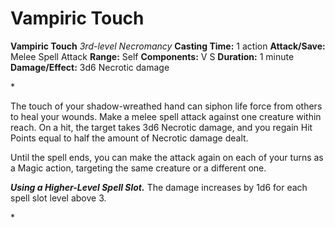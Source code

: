 # Vampiric Touch

**Vampiric Touch**
_3rd-level Necromancy_
**Casting Time:** 1 action
**Attack/Save:** Melee Spell Attack
**Range:** Self
**Components:** V S
**Duration:** 1 minute
**Damage/Effect:** 3d6 Necrotic damage

*<p>The touch of your shadow-wreathed hand can siphon life force from others to heal your wounds. Make a melee spell attack against one creature within reach. On a hit, the target takes 3d6 Necrotic damage, and you regain Hit Points equal to half the amount of Necrotic damage dealt.

Until the spell ends, you can make the attack again on each of your turns as a Magic action, targeting the same creature or a different one.

***Using a Higher-Level Spell Slot.*** The damage increases by 1d6 for each spell slot level above 3.</p>*